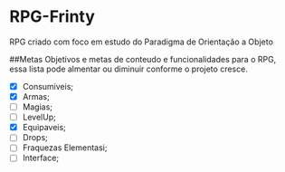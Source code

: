 # RPG-Frinty
RPG criado com foco em estudo do Paradigma de Orientação a Objeto

##Metas
Objetivos e metas de conteudo e funcionalidades para o RPG, essa lista pode almentar ou diminuir conforme o projeto cresce.
- [x] Consumiveis;
- [x] Armas;
- [ ] Magias;
- [ ] LevelUp;
- [x] Equipaveis;
- [ ] Drops;
- [ ] Fraquezas Elementasi;
- [ ] Interface;
